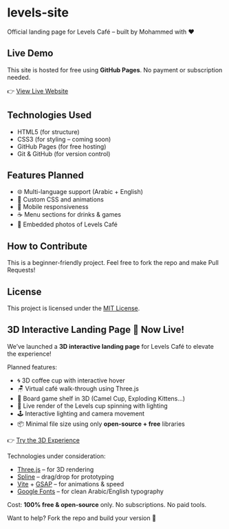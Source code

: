 # levels-site
Official landing page for Levels Café – built by Mohammed with ♥

## Live Demo
This site is hosted for free using **GitHub Pages**. No payment or subscription needed.

👉 [View Live Website](https://moemoemoe92.github.io/levels-site/)

## Technologies Used
- HTML5 (for structure)
- CSS3 (for styling – coming soon)
- GitHub Pages (for free hosting)
- Git & GitHub (for version control)

## Features Planned
- 🌐 Multi-language support (Arabic + English)
- 🎨 Custom CSS and animations
- 📱 Mobile responsiveness
- ☕ Menu sections for drinks & games
- 📸 Embedded photos of Levels Café

## How to Contribute
This is a beginner-friendly project. Feel free to fork the repo and make Pull Requests!

## License
This project is licensed under the [MIT License](https://opensource.org/licenses/MIT).

## 3D Interactive Landing Page 🎉 Now Live!

We’ve launched a **3D interactive landing page** for Levels Café to elevate the experience!

Planned features:
- 🌀 3D coffee cup with interactive hover
- 🪑 Virtual café walk-through using Three.js
- 🧩 Board game shelf in 3D (Camel Cup, Exploding Kittens...)
- 🎥 Live render of the Levels cup spinning with lighting
- 🕹️ Interactive lighting and camera movement
- 📦 Minimal file size using only **open-source + free** libraries

👉 [Try the 3D Experience](https://moemoemoe92.github.io/levels-site/3d/)

Technologies under consideration:
- [Three.js](https://threejs.org/) – for 3D rendering
- [Spline](https://spline.design/) – drag/drop for prototyping
- [Vite](https://vitejs.dev/) + [GSAP](https://gsap.com/) – for animations & speed
- [Google Fonts](https://fonts.google.com/) – for clean Arabic/English typography

Cost: **100% free & open-source** only. No subscriptions. No paid tools.

Want to help? Fork the repo and build your version 🚀
